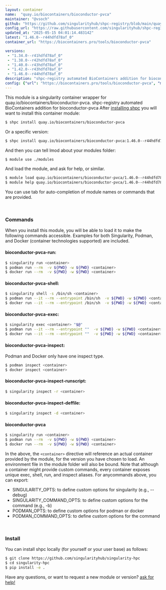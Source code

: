 ```yaml
---
layout: container
name:  "quay.io/biocontainers/bioconductor-pvca"
maintainer: "@vsoch"
github: "https://github.com/singularityhub/shpc-registry/blob/main/quay.io/biocontainers/bioconductor-pvca/container.yaml"
config_url: "https://raw.githubusercontent.com/singularityhub/shpc-registry/main/quay.io/biocontainers/bioconductor-pvca/container.yaml"
updated_at: "2025-05-15 04:01:14.483142"
latest: "1.46.0--r44hdfd78af_0"
container_url: "https://biocontainers.pro/tools/bioconductor-pvca"

versions:
 - "1.34.0--r41hdfd78af_0"
 - "1.38.0--r42hdfd78af_0"
 - "1.40.0--r43hdfd78af_0"
 - "1.42.0--r43hdfd78af_0"
 - "1.46.0--r44hdfd78af_0"
description: "shpc-registry automated BioContainers addition for bioconductor-pvca"
config: {"url": "https://biocontainers.pro/tools/bioconductor-pvca", "maintainer": "@vsoch", "description": "shpc-registry automated BioContainers addition for bioconductor-pvca", "latest": {"1.46.0--r44hdfd78af_0": "sha256:74014efde2c58c7311b505a523a835476d055f8a44ed6c2bfd01c5be3ca621ee"}, "tags": {"1.34.0--r41hdfd78af_0": "sha256:899c84b896f50ee86b75acbec95709b8b97129a2748d3d8276bb734f63ad6f4a", "1.38.0--r42hdfd78af_0": "sha256:360403f4bccc1584f8556b0500cf6c1a34cb84c09a0db09502aa1bce1031e83c", "1.40.0--r43hdfd78af_0": "sha256:6e04b16f679c0574327b12712c0e5a84fa73636e38ce0873f000d6a1be38904a", "1.42.0--r43hdfd78af_0": "sha256:ef68eb7acc5abb61e70b91c3fd99907ba6e7b86548e9adc23febebc7c98d66a1", "1.46.0--r44hdfd78af_0": "sha256:74014efde2c58c7311b505a523a835476d055f8a44ed6c2bfd01c5be3ca621ee"}, "docker": "quay.io/biocontainers/bioconductor-pvca"}
---
```


This module is a singularity container wrapper for quay.io/biocontainers/bioconductor-pvca.
shpc-registry automated BioContainers addition for bioconductor-pvca
After [installing shpc](#install) you will want to install this container module:


```bash
$ shpc install quay.io/biocontainers/bioconductor-pvca
```

Or a specific version:

```bash
$ shpc install quay.io/biocontainers/bioconductor-pvca:1.46.0--r44hdfd78af_0
```

And then you can tell lmod about your modules folder:

```bash
$ module use ./modules
```

And load the module, and ask for help, or similar.

```bash
$ module load quay.io/biocontainers/bioconductor-pvca/1.46.0--r44hdfd78af_0
$ module help quay.io/biocontainers/bioconductor-pvca/1.46.0--r44hdfd78af_0
```

You can use tab for auto-completion of module names or commands that are provided.

<br>

### Commands

When you install this module, you will be able to load it to make the following commands accessible.
Examples for both Singularity, Podman, and Docker (container technologies supported) are included.

#### bioconductor-pvca-run:

```bash
$ singularity run <container>
$ podman run --rm  -v ${PWD} -w ${PWD} <container>
$ docker run --rm  -v ${PWD} -w ${PWD} <container>
```

#### bioconductor-pvca-shell:

```bash
$ singularity shell -s /bin/sh <container>
$ podman run --it --rm --entrypoint /bin/sh  -v ${PWD} -w ${PWD} <container>
$ docker run --it --rm --entrypoint /bin/sh  -v ${PWD} -w ${PWD} <container>
```

#### bioconductor-pvca-exec:

```bash
$ singularity exec <container> "$@"
$ podman run --it --rm --entrypoint ""  -v ${PWD} -w ${PWD} <container> "$@"
$ docker run --it --rm --entrypoint ""  -v ${PWD} -w ${PWD} <container> "$@"
```

#### bioconductor-pvca-inspect:

Podman and Docker only have one inspect type.

```bash
$ podman inspect <container>
$ docker inspect <container>
```

#### bioconductor-pvca-inspect-runscript:

```bash
$ singularity inspect -r <container>
```

#### bioconductor-pvca-inspect-deffile:

```bash
$ singularity inspect -d <container>
```



#### bioconductor-pvca

```bash
$ singularity run <container>
$ podman run --rm  -v ${PWD} -w ${PWD} <container>
$ docker run --rm  -v ${PWD} -w ${PWD} <container>
```


In the above, the `<container>` directive will reference an actual container provided
by the module, for the version you have chosen to load. An environment file in the
module folder will also be bound. Note that although a container
might provide custom commands, every container exposes unique exec, shell, run, and
inspect aliases. For anycommands above, you can export:

 - SINGULARITY_OPTS: to define custom options for singularity (e.g., --debug)
 - SINGULARITY_COMMAND_OPTS: to define custom options for the command (e.g., -b)
 - PODMAN_OPTS: to define custom options for podman or docker
 - PODMAN_COMMAND_OPTS: to define custom options for the command

<br>

### Install

You can install shpc locally (for yourself or your user base) as follows:

```bash
$ git clone https://github.com/singularityhub/singularity-hpc
$ cd singularity-hpc
$ pip install -e .
```

Have any questions, or want to request a new module or version? [ask for help!](https://github.com/singularityhub/singularity-hpc/issues)